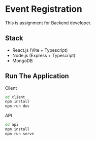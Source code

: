 # Event Registration

This is assignment for Backend developer.

## Stack

- React.js (Vite + Typescript)
- Node.js (Express + Typescript)
- MongoDB

## Run The Application

Client

```bash
cd client
npm install
npm run dev
```

API

```bash
cd api
npm install
npm run serve
```
